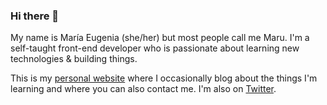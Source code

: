 ### Hi there 👋

My name is María Eugenia (she/her) but most people call me Maru. I'm a self-taught front-end developer who is passionate about learning new technologies & building things. 

This is my [personal website](https://marucodes.com/) where I occasionally blog about the things I'm learning and where you can also contact me. I'm also on [Twitter](https://twitter.com/MaruLucenaT).

